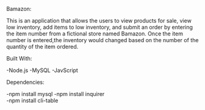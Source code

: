 Bamazon:

This is an application that allows the users to view products for sale, view low inventory, add items to low inventory, and  submit an order by entering the item number from a fictional store named Bamazon. Once the item number is entered,the inventory would changed based on the number of the quantity of the item ordered. 

Built With:

-Node.js
-MySQL
-JavScript

Dependencies:

-npm install mysql
-npm install inquirer	
-npm install cli-table
